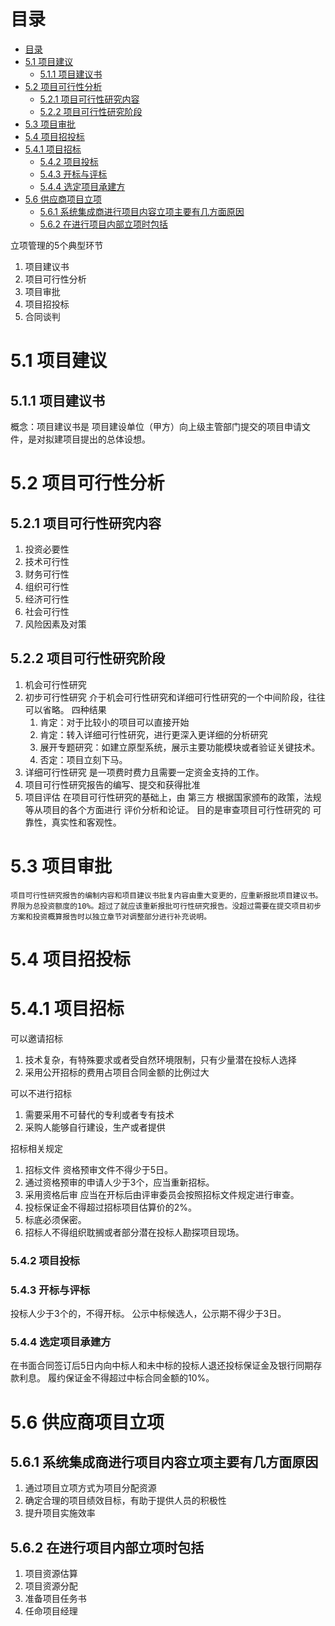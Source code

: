 # 目录

- [目录](#目录)
- [5.1 项目建议](#51-项目建议)
  - [5.1.1 项目建议书](#511-项目建议书)
- [5.2 项目可行性分析](#52-项目可行性分析)
  - [5.2.1 项目可行性研究内容](#521-项目可行性研究内容)
  - [5.2.2 项目可行性研究阶段](#522-项目可行性研究阶段)
- [5.3 项目审批](#53-项目审批)
- [5.4 项目招投标](#54-项目招投标)
- [5.4.1 项目招标](#541-项目招标)
    - [5.4.2 项目投标](#542-项目投标)
    - [5.4.3 开标与评标](#543-开标与评标)
    - [5.4.4 选定项目承建方](#544-选定项目承建方)
- [5.6 供应商项目立项](#56-供应商项目立项)
  - [5.6.1 系统集成商进行项目内容立项主要有几方面原因](#561-系统集成商进行项目内容立项主要有几方面原因)
  - [5.6.2 在进行项目内部立项时包括](#562-在进行项目内部立项时包括)


立项管理的5个典型环节
1. 项目建议书
2. 项目可行性分析
3. 项目审批
4. 项目招投标
5. 合同谈判

# 5.1 项目建议
## 5.1.1 项目建议书
概念：项目建议书是 项目建设单位（甲方）向上级主管部门提交的项目申请文件，是对拟建项目提出的总体设想。

# 5.2 项目可行性分析
## 5.2.1 项目可行性研究内容
1. 投资必要性
2. 技术可行性
3. 财务可行性
4. 组织可行性
5. 经济可行性
6. 社会可行性
7. 风险因素及对策

## 5.2.2 项目可行性研究阶段
1. 机会可行性研究
2. 初步可行性研究
    介于机会可行性研究和详细可行性研究的一个中间阶段，往往可以省略。
    四种结果
   1. 肯定：对于比较小的项目可以直接开始
   2. 肯定：转入详细可行性研究，进行更深入更详细的分析研究
   3. 展开专题研究：如建立原型系统，展示主要功能模块或者验证关键技术。
   4. 否定：项目立刻下马。
3. 详细可行性研究
    是一项费时费力且需要一定资金支持的工作。
4. 项目可行性研究报告的编写、提交和获得批准
5. 项目评估
   在项目可行性研究的基础上，由 第三方 根据国家颁布的政策，法规等从项目的各个方面进行 评价分析和论证。
   目的是审查项目可行性研究的 可靠性，真实性和客观性。

# 5.3 项目审批
    项目可行性研究报告的编制内容和项目建议书批复内容由重大变更的，应重新报批项目建议书。
    界限为总投资额度的10%。超过了就应该重新报批可行性研究报告。没超过需要在提交项目初步方案和投资概算报告时以独立章节对调整部分进行补充说明。

# 5.4 项目招投标
# 5.4.1 项目招标
可以邀请招标
1. 技术复杂，有特殊要求或者受自然环境限制，只有少量潜在投标人选择
2. 采用公开招标的费用占项目合同金额的比例过大

可以不进行招标
1. 需要采用不可替代的专利或者专有技术
2. 采购人能够自行建设，生产或者提供

招标相关规定
1. 招标文件 资格预审文件不得少于5日。
2. 通过资格预审的申请人少于3个，应当重新招标。
3. 采用资格后审 应当在开标后由评审委员会按照招标文件规定进行审查。
4. 投标保证金不得超过招标项目估算价的2%。
5. 标底必须保密。
6. 招标人不得组织耽搁或者部分潜在投标人勘探项目现场。

### 5.4.2 项目投标

### 5.4.3 开标与评标
投标人少于3个的，不得开标。
公示中标候选人，公示期不得少于3日。

### 5.4.4 选定项目承建方
在书面合同签订后5日内向中标人和未中标的投标人退还投标保证金及银行同期存款利息。
履约保证金不得超过中标合同金额的10%。

# 5.6 供应商项目立项
## 5.6.1 系统集成商进行项目内容立项主要有几方面原因
1. 通过项目立项方式为项目分配资源
2. 确定合理的项目绩效目标，有助于提供人员的积极性
3. 提升项目实施效率
## 5.6.2 在进行项目内部立项时包括
1. 项目资源估算
2. 项目资源分配
3. 准备项目任务书
4. 任命项目经理
